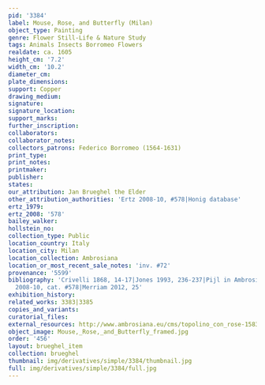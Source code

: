 ```yaml
---
pid: '3384'
label: Mouse, Rose, and Butterfly (Milan)
object_type: Painting
genre: Flower Still-Life & Nature Study
tags: Animals Insects Borromeo Flowers
realdate: ca. 1605
height_cm: '7.2'
width_cm: '10.2'
diameter_cm: 
plate_dimensions: 
support: Copper
drawing_medium: 
signature: 
signature_location: 
support_marks: 
further_inscription: 
collaborators: 
collaborator_notes: 
collectors_patrons: Federico Borromeo (1564-1631)
print_type: 
print_notes: 
printmaker: 
publisher: 
states: 
our_attribution: Jan Brueghel the Elder
other_attribution_authorities: 'Ertz 2008-10, #578|Honig database'
ertz_1979: 
ertz_2008: '578'
bailey_walker: 
hollstein_no: 
collection_type: Public
location_country: Italy
location_city: Milan
location_collection: Ambrosiana
location_or_most_recent_sale_notes: 'inv. #72'
provenance: '5599'
bibliography: 'Crivelli 1868, 14-17|Jones 1993, 236-237|Pijl in Ambrosiana 2006, 86-87|Ertz
  2008-10, cat. #578|Merriam 2012, 25'
exhibition_history: 
related_works: 3383|3385
copies_and_variants: 
curatorial_files: 
external_resources: http://www.ambrosiana.eu/cms/topolino_con_rose-1583.html
object_image: Mouse,_Rose,_and_Butterfly_framed.jpg
order: '456'
layout: brueghel_item
collection: brueghel
thumbnail: img/derivatives/simple/3384/thumbnail.jpg
full: img/derivatives/simple/3384/full.jpg
---
```

